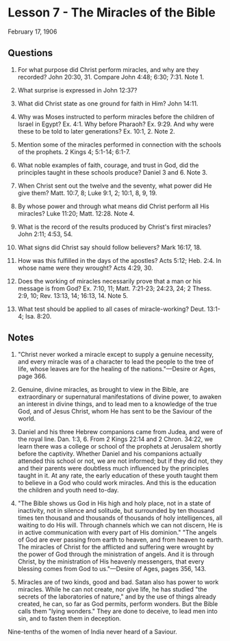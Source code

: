 # Lesson 7 - The Miracles of the Bible

February 17, 1906

## Questions

1. For what purpose did Christ perform miracles, and why are they recorded? John 20:30, 31. Compare John 4:48; 6:30; 7:31. Note 1.

2. What surprise is expressed in John 12:37?

3. What did Christ state as one ground for faith in Him? John 14:11.

4. Why was Moses instructed to perform miracles before the children of Israel in Egypt? Ex. 4:1. Why before Pharaoh? Ex. 9:29. And why were these to be told to later generations? Ex. 10:1, 2. Note 2.

5. Mention some of the miracles performed in connection with the schools of the prophets. 2 Kings 4; 5:1-14; 6:1-7.

6. What noble examples of faith, courage, and trust in God, did the principles taught in these schools produce? Daniel 3 and 6. Note 3.

7. When Christ sent out the twelve and the seventy, what power did He give them? Matt. 10:7, 8; Luke 9:1, 2; 10:1, 8, 9, 19.

8. By whose power and through what means did Christ perform all His miracles? Luke 11:20; Matt. 12:28. Note 4.

9. What is the record of the results produced by Christ's first miracles? John 2:11; 4:53, 54.

10. What signs did Christ say should follow believers? Mark 16:17, 18.

11. How was this fulfilled in the days of the apostles? Acts 5:12; Heb. 2:4. In whose name were they wrought? Acts 4:29, 30.

12. Does the working of miracles necessarily prove that a man or his message is from God? Ex. 7:10, 11; Matt. 7:21-23; 24:23, 24; 2 Thess. 2:9, 10; Rev. 13:13, 14; 16:13, 14. Note 5.

13. What test should be applied to all cases of miracle-working? Deut. 13:1-4; Isa. 8:20.

## Notes

1. "Christ never worked a miracle except to supply a genuine necessity, and every miracle was of a character to lead the people to the tree of life, whose leaves are for the healing of the nations."—Desire or Ages, page 366.

2. Genuine, divine miracles, as brought to view in the Bible, are extraordinary or supernatural manifestations of divine power, to awaken an interest in divine things, and to lead men to a knowledge of the true God, and of Jesus Christ, whom He has sent to be the Saviour of the world.

3. Daniel and his three Hebrew companions came from Judea, and were of the royal line. Dan. 1:3, 6. From 2 Kings 22:14 and 2 Chron. 34:22, we learn there was a college or school of the prophets at Jerusalem shortly before the captivity. Whether Daniel and his companions actually attended this school or not, we are not informed; but if they did not, they and their parents were doubtless much influenced by the principles taught in it. At any rate, the early education of these youth taught them to believe in a God who could work miracles. And this is the education the children and youth need to-day.

4. "The Bible shows us God in His high and holy place, not in a state of inactivity, not in silence and solitude, but surrounded by ten thousand times ten thousand and thousands of thousands of holy intelligences, all waiting to do His will. Through channels which we can not discern, He is in active communication with every part of His dominion." "The angels of God are ever passing from earth to heaven, and from heaven to earth. The miracles of Christ for the afflicted and suffering were wrought by the power of God through the ministration of angels. And it is through Christ, by the ministration of His heavenly messengers, that every blessing comes from God to us."—Desire of Ages, pages 356, 143.

5. Miracles are of two kinds, good and bad. Satan also has power to work miracles. While he can not create, nor give life, he has studied "the secrets of the laboratories of nature," and by the use of things already created, he can, so far as God permits, perform wonders. But the Bible calls them "lying wonders." They are done to deceive, to lead men into sin, and to fasten them in deception.

Nine-tenths of the women of India never heard of a Saviour.